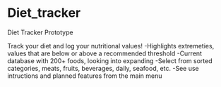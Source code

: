 # Diet_tracker


Diet Tracker Prototype

Track your diet and log your nutritional values! 
-Highlights extremeties, values that are below or above a recommended threshold 
-Current database with 200+ foods, looking into expanding
-Select from sorted categories, meats, fruits, beverages, daily, seafood, etc.
-See use intructions and planned features from the main menu

